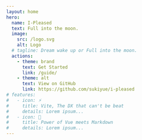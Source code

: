 ```yaml
---
layout: home
hero:
  name: I-Pleased
  text: Full into the moon.
  image:
    src: /logo.svg
    alt: Logo
  # tagline: Dream wake up or Full into the moon.
  actions:
    - theme: brand
      text: Get Started
      link: /guide/
    - theme: alt
      text: View on GitHub
      link: https://github.com/sukiyue/i-pleased
# features:
#   - icon: ⚡️
#     title: Vite, The DX that can't be beat
#     details: Lorem ipsum...
#   - icon: 🖖
#     title: Power of Vue meets Markdown
#     details: Lorem ipsum...
---
```


<!-- <Layout /> -->

<script>

</script>

<style lang="scss" scope>
:root {
  --vp-home-hero-name-color: transparent;
  --vp-home-hero-name-background: -webkit-linear-gradient(120deg, #bd34fe, #41d1ff);
}

.VPHome {
  padding: 96px 0;
  height: 100vh;
  background-image: -webkit-linear-gradient(top,
      rgba(0,0,0,0.6) 0%,
      rgba(0,0,0,0.3) 20%,
      rgba(0,0,0,0.3) 80%,
      rgba(0,0,0,0.6) 100%
    ),
    -webkit-linear-gradient(left,
      rgba(0,0,0,0.6) 0%,
      rgba(0,0,0,0.3) 20%,
      rgba(0,0,0,0.3) 80%,
      rgba(0,0,0,0.6) 100%)
      ,url(/assets/images/bg.png);
  /* background-image: url(/assets/images/bg.png);  */
  background-size: cover;
      background-attachment: fixed;

  &::after {
    content: ' ';
    height: 100%;
    width: 100%;
    top: 0;
    left: 0;
    position: fixed;
    background-image: -webkit-linear-gradient(top,
      rgba(238,17,17, 0.8) 0%,
      rgba(238,17,17, 0.2) 20%,
      rgba(238,17,17, 0) 80%,
      rgba(238,17,17, 0) 100%
    ),
    -webkit-linear-gradient(left, 
      rgba(0,98,255, 0) 0%, 
      rgba(0,98,255, 0) 20%, 
      rgba(0,98,255, 0.2) 80%, 
      rgba(0,98,255, 0.8) 100%)
      ,url(/assets/images/bg.png);
    background-size: cover;
    background-attachment: fixed;
    background-blend-mode: none;
    animation-duration: 5s;
    animation-delay: 0s;
    animation-timing-function: linear;
    animation-iteration-count: infinite;
    animation-name: glitch-anim-1;
  }

  p {
    color: #fff;
  }
}

@keyframes glitch-anim-1 {
  0% {
    opacity: 1;
    transform: translate3d(10px, 0, 0);
    clip-path: polygon(0 2%, 100% 2%, 100% 5%, 0 5%);
  }

  2% {
    clip-path: polygon(0 15%, 100% 15%, 100% 15%, 0 15%);
  }

  4% {
    clip-path: polygon(0 10%, 100% 10%, 100% 20%, 0 20%);
  }

  6% {
    clip-path: polygon(0 1%, 100% 1%, 100% 2%, 0 2%);
  }

  8% {
    clip-path: polygon(0 33%, 100% 33%, 100% 33%, 0 33%);
  }

  10% {
    clip-path: polygon(0 44%, 100% 44%, 100% 44%, 0 44%);
  }

  12% {
    clip-path: polygon(0 50%, 100% 50%, 100% 20%, 0 20%);
  }

  14% {
    clip-path: polygon(0 70%, 100% 70%, 100% 70%, 0 70%);
  }

  16% {
    clip-path: polygon(0 80%, 100% 80%, 100% 80%, 0 80%);
  }

  18% {
    clip-path: polygon(0 50%, 100% 50%, 100% 55%, 0 55%);
  }

  20% {
    clip-path: polygon(0 70%, 100% 70%, 100% 80%, 0 80%);
  }

  21.9% {
    opacity: 1;
    transform: translate3d(10px, 0, 0);
  }

  22%,
  100% {
    opacity: 0;
    transform: translate3d(0, 0, 0);
    clip-path: polygon(0 0, 0 0, 0 0, 0 0);
  }

}
</style>